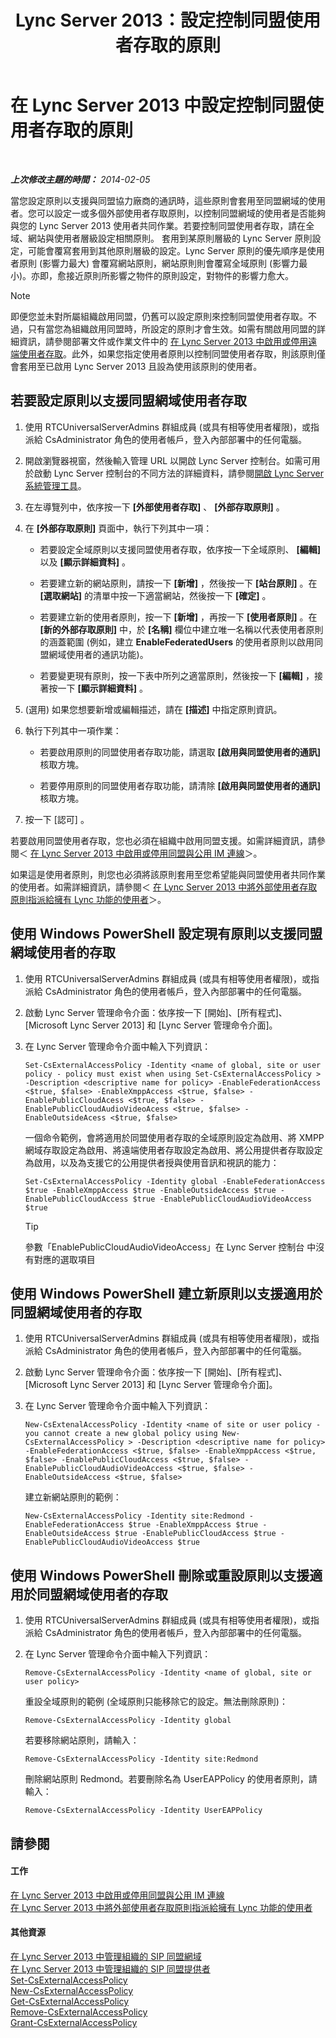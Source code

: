 ﻿---
title: Lync Server 2013：設定控制同盟使用者存取的原則
TOCTitle: 設定控制同盟使用者存取的原則
ms:assetid: 5485e208-81e4-4e59-9aeb-1232c11dd8a2
ms:mtpsurl: https://technet.microsoft.com/zh-tw/library/Gg398359(v=OCS.15)
ms:contentKeyID: 49290939
ms.date: 08/10/2015
mtps_version: v=OCS.15
ms.translationtype: HT
---

# 在 Lync Server 2013 中設定控制同盟使用者存取的原則

 

_**上次修改主題的時間：** 2014-02-05_

當您設定原則以支援與同盟協力廠商的通訊時，這些原則會套用至同盟網域的使用者。您可以設定一或多個外部使用者存取原則，以控制同盟網域的使用者是否能夠與您的 Lync Server 2013 使用者共同作業。若要控制同盟使用者存取，請在全域、網站與使用者層級設定相關原則。 套用到某原則層級的 Lync Server 原則設定，可能會覆寫套用到其他原則層級的設定。Lync Server 原則的優先順序是使用者原則 (影響力最大) 會覆寫網站原則，網站原則則會覆寫全域原則 (影響力最小)。亦即，愈接近原則所影響之物件的原則設定，對物件的影響力愈大。

> [!NOTE]  
> 即便您並未對所屬組織啟用同盟，仍舊可以設定原則來控制同盟使用者存取。不過，只有當您為組織啟用同盟時，所設定的原則才會生效。如需有關啟用同盟的詳細資訊，請參閱部署文件或作業文件中的 <a href="lync-server-2013-enable-or-disable-remote-user-access.md">在 Lync Server 2013 中啟用或停用遠端使用者存取</a>。此外，如果您指定使用者原則以控制同盟使用者存取，則該原則僅會套用至已啟用 Lync Server 2013 且設為使用該原則的使用者。



## 若要設定原則以支援同盟網域使用者存取

1.  使用 RTCUniversalServerAdmins 群組成員 (或具有相等使用者權限)，或指派給 CsAdministrator 角色的使用者帳戶，登入內部部署中的任何電腦。

2.  開啟瀏覽器視窗，然後輸入管理 URL 以開啟 Lync Server 控制台。如需可用於啟動 Lync Server 控制台的不同方法的詳細資料，請參閱[開啟 Lync Server 系統管理工具](lync-server-2013-open-lync-server-administrative-tools.md)。

3.  在左導覽列中，依序按一下 **\[外部使用者存取\]** 、 **\[外部存取原則\]** 。

4.  在 **\[外部存取原則\]** 頁面中，執行下列其中一項：
    
      - 若要設定全域原則以支援同盟使用者存取，依序按一下全域原則、 **\[編輯\]** 以及 **\[顯示詳細資料\]** 。
    
      - 若要建立新的網站原則，請按一下 **\[新增\]** ，然後按一下 **\[站台原則\]** 。在 **\[選取網站\]** 的清單中按一下適當網站，然後按一下 **\[確定\]** 。
    
      - 若要建立新的使用者原則，按一下 **\[新增\]** ，再按一下 **\[使用者原則\]** 。在 **\[新的外部存取原則\]** 中，於 **\[名稱\]** 欄位中建立唯一名稱以代表使用者原則的涵蓋範圍 (例如，建立 **EnableFederatedUsers** 的使用者原則以啟用同盟網域使用者的通訊功能)。
    
      - 若要變更現有原則，按一下表中所列之適當原則，然後按一下 **\[編輯\]** ，接著按一下 **\[顯示詳細資料\]** 。

5.  (選用) 如果您想要新增或編輯描述，請在 **\[描述\]** 中指定原則資訊。

6.  執行下列其中一項作業：
    
      - 若要啟用原則的同盟使用者存取功能，請選取 **\[啟用與同盟使用者的通訊\]** 核取方塊。
    
      - 若要停用原則的同盟使用者存取功能，請清除 **\[啟用與同盟使用者的通訊\]** 核取方塊。

7.  按一下 \[認可\] 。

若要啟用同盟使用者存取，您也必須在組織中啟用同盟支援。如需詳細資訊，請參閱＜ [在 Lync Server 2013 中啟用或停用同盟與公用 IM 連線](lync-server-2013-enable-or-disable-federation-and-public-im-connectivity.md)＞。

如果這是使用者原則，則您也必須將該原則套用至您希望能與同盟使用者共同作業的使用者。如需詳細資訊，請參閱＜ [在 Lync Server 2013 中將外部使用者存取原則指派給擁有 Lync 功能的使用者](lync-server-2013-assign-an-external-user-access-policy-to-a-lync-enabled-user.md)＞。

## 使用 Windows PowerShell 設定現有原則以支援同盟網域使用者的存取

1.  使用 RTCUniversalServerAdmins 群組成員 (或具有相等使用者權限)，或指派給 CsAdministrator 角色的使用者帳戶，登入內部部署中的任何電腦。

2.  啟動 Lync Server 管理命令介面：依序按一下 \[開始\]、\[所有程式\]、\[Microsoft Lync Server 2013\] 和 \[Lync Server 管理命令介面\]。

3.  在 Lync Server 管理命令介面中輸入下列資訊：
    
        Set-CsExternalAccessPolicy -Identity <name of global, site or user policy - policy must exist when using Set-CsExternalAccessPolicy > -Description <descriptive name for policy> -EnableFederationAccess <$true, $false> -EnableXmppAccess <$true, $false> -EnablePublicCloudAcess <$true, $false> -EnablePublicCloudAudioVideoAcess <$true, $false> -EnableOutsideAcess <$true, $false>
    
    一個命令範例，會將適用於同盟使用者存取的全域原則設定為啟用、將 XMPP 網域存取設定為啟用、將遠端使用者存取設定為啟用、將公用提供者存取設定為啟用，以及為支援它的公用提供者授與使用音訊和視訊的能力：
    
        Set-CsExternalAccessPolicy -Identity global -EnableFederationAccess $true -EnableXmppAccess $true -EnableOutsideAccess $true -EnablePublicCloudAccess $true -EnablePublicCloudAudioVideoAccess $true
    
    > [!TIP]
    > 參數「EnablePublicCloudAudioVideoAccess」在 Lync Server 控制台 中沒有對應的選取項目


## 使用 Windows PowerShell 建立新原則以支援適用於同盟網域使用者的存取

1.  使用 RTCUniversalServerAdmins 群組成員 (或具有相等使用者權限)，或指派給 CsAdministrator 角色的使用者帳戶，登入內部部署中的任何電腦。

2.  啟動 Lync Server 管理命令介面：依序按一下 \[開始\]、\[所有程式\]、\[Microsoft Lync Server 2013\] 和 \[Lync Server 管理命令介面\]。

3.  在 Lync Server 管理命令介面中輸入下列資訊：
    
        New-CsExtenalAccessPolicy -Identity <name of site or user policy - you cannot create a new global policy using New-CsExternalAccessPolicy > -Description <descriptive name for policy> -EnableFederationAccess <$true, $false> -EnableXmppAccess <$true, $false> -EnablePublicCloudAccess <$true, $false> -EnablePublicCloudAudioVideoAccess <$true, $false> -EnableOutsideAccess <$true, $false>
    
    建立新網站原則的範例：
    
        New-CsExternalAccessPolicy -Identity site:Redmond -EnableFederationAccess $true -EnableXmppAccess $true -EnableOutsideAccess $true -EnablePublicCloudAccess $true -EnablePublicCloudAudioVideoAccess $true

## 使用 Windows PowerShell 刪除或重設原則以支援適用於同盟網域使用者的存取

1.  使用 RTCUniversalServerAdmins 群組成員 (或具有相等使用者權限)，或指派給 CsAdministrator 角色的使用者帳戶，登入內部部署中的任何電腦。

2.  在 Lync Server 管理命令介面中輸入下列資訊：
    
        Remove-CsExternalAccessPolicy -Identity <name of global, site or user policy> 
    
    重設全域原則的範例 (全域原則只能移除它的設定。無法刪除原則)：
    
        Remove-CsExternalAccessPolicy -Identity global 
    
    若要移除網站原則，請輸入：
    
        Remove-CsExternalAccessPolicy -Identity site:Redmond 
    
    刪除網站原則 Redmond。若要刪除名為 UserEAPPolicy 的使用者原則，請輸入：
    
        Remove-CsExternalAccessPolicy -Identity UserEAPPolicy

## 請參閱

#### 工作

[在 Lync Server 2013 中啟用或停用同盟與公用 IM 連線](lync-server-2013-enable-or-disable-federation-and-public-im-connectivity.md)  
[在 Lync Server 2013 中將外部使用者存取原則指派給擁有 Lync 功能的使用者](lync-server-2013-assign-an-external-user-access-policy-to-a-lync-enabled-user.md)  

#### 其他資源

[在 Lync Server 2013 中管理組織的 SIP 同盟網域](lync-server-2013-manage-sip-federated-domains-for-your-organization.md)  
[在 Lync Server 2013 中管理組織的 SIP 同盟提供者](lync-server-2013-manage-sip-federated-providers-for-your-organization.md)  
[Set-CsExternalAccessPolicy](https://docs.microsoft.com/en-us/powershell/module/skype/Set-CsExternalAccessPolicy)  
[New-CsExternalAccessPolicy](https://docs.microsoft.com/en-us/powershell/module/skype/New-CsExternalAccessPolicy)  
[Get-CsExternalAccessPolicy](https://docs.microsoft.com/en-us/powershell/module/skype/Get-CsExternalAccessPolicy)  
[Remove-CsExternalAccessPolicy](https://docs.microsoft.com/en-us/powershell/module/skype/Remove-CsExternalAccessPolicy)  
[Grant-CsExternalAccessPolicy](https://docs.microsoft.com/en-us/powershell/module/skype/Grant-CsExternalAccessPolicy)

